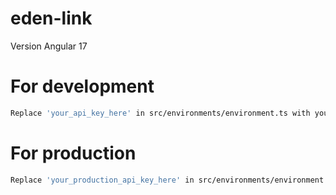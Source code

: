 # eden-link
Version Angular 17

# For development
```bash
Replace 'your_api_key_here' in src/environments/environment.ts with your actual Google AI API key
```

# For production
```bash
Replace 'your_production_api_key_here' in src/environments/environment.prod.ts with your production API key (if different)
```